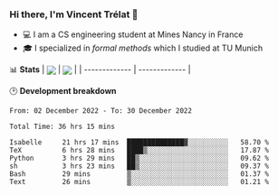### Hi there, I'm Vincent Trélat 👋
 - 💻 I am a CS engineering student at Mines Nancy in France
 - 🎓 I specialized in *formal methods* which I studied at TU Munich

📊 **Stats**
| <img align="center" src="https://github-readme-stats.vercel.app/api?username=VTrelat&show_icons=true&include_all_commits=true&theme=tokyonight&hide_border=true" /> | <img align="center" src="https://github-readme-stats.vercel.app/api/top-langs/?username=VTrelat&layout=compact&theme=tokyonight&hide_border=true&exclude_repo=ElevatorSimulator" /> |
| ------------- | ------------- |

🕑 **Development breakdown**
<!--START_SECTION:waka-->

```text
From: 02 December 2022 - To: 30 December 2022

Total Time: 36 hrs 15 mins

Isabelle     21 hrs 17 mins  ██████████████▓░░░░░░░░░░   58.70 %
TeX          6 hrs 28 mins   ████▒░░░░░░░░░░░░░░░░░░░░   17.87 %
Python       3 hrs 29 mins   ██▒░░░░░░░░░░░░░░░░░░░░░░   09.62 %
sh           3 hrs 23 mins   ██▒░░░░░░░░░░░░░░░░░░░░░░   09.37 %
Bash         29 mins         ▒░░░░░░░░░░░░░░░░░░░░░░░░   01.37 %
Text         26 mins         ▒░░░░░░░░░░░░░░░░░░░░░░░░   01.21 %
```

<!--END_SECTION:waka-->
